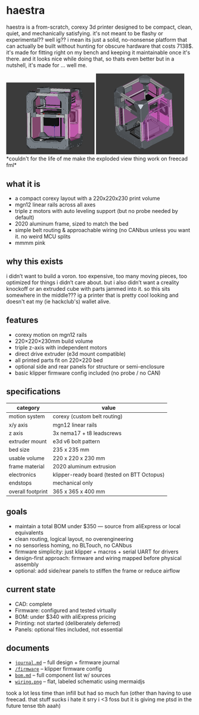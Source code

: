# haestra
haestra is a from-scratch, corexy 3d printer designed to be compact, clean, quiet, and mechanically satisfying. it's not meant to be flashy or experimental?? well ig?? i mean its just a solid, no-nonsense platform that can actually be built without hunting for obscure hardware that costs 7138$. it's made for fitting right on my bench and keeping it maintainable once it's there. and it looks nice while doing that, so thats even better but in a nutshell, it's made for ... well me. 

<img src=img/haestra-preview.png width=47% height=47%>
<img src=img/haestra-preview2.png width=47% height=47%>
*couldn't for the life of me make the exploded view thing work on freecad fml*

## what it is
- a compact corexy layout with a 220x220x230 print volume  
- mgn12 linear rails across all axes  
- triple z motors with auto leveling support (but no probe needed by default)  
- 2020 aluminum frame, sized to match the bed 
- simple belt routing & approachable wiring (no CANbus unless you want it. no weird MCU splits
- mmmm pink

## why this exists
i didn’t want to build a voron. too expensive, too many moving pieces, too optimized for things i didn’t care about. but i also didn’t want a creality knockoff or an extruded cube with parts jammed into it. so this sits somewhere in the middle??? ig a printer that is pretty cool looking and doesn't eat my (ie hackclub's) wallet alive.

## features
- corexy motion on mgn12 rails
- 220×220×230mm build volume
- triple z-axis with independent motors
- direct drive extruder (e3d mount compatible)
- all printed parts fit on 220×220 bed
- optional side and rear panels for structure or semi-enclosure
- basic klipper firmware config included (no probe / no CAN)

## specifications

| category              | value                        |
|-----------------------|-------------------------------|
| motion system         | corexy (custom belt routing)  |
| x/y axis              | mgn12 linear rails            |
| z axis                | 3x nema17 + t8 leadscrews     |
| extruder mount        | e3d v6 bolt pattern           |
| bed size              | 235 x 235 mm                  |
| usable volume         | 220 x 220 x 230 mm            |
| frame material        | 2020 aluminum extrusion       |
| electronics           | klipper-ready board (tested on BTT Octopus) |
| endstops              | mechanical only               |
| overall footprint     | 365 x 365 x 400 mm            |

## goals

- maintain a total BOM under $350 — source from aliExpress or local equivalents
- clean routing, logical layout, no overengineering
- no sensorless homing, no BLTouch, no CANbus
- firmware simplicity: just klipper + macros + serial UART for drivers
- design-first approach: firmware and wiring mapped before physical assembly
- optional: add side/rear panels to stiffen the frame or reduce airflow

## current state

- CAD: complete
- Firmware: configured and tested virtually
- BOM: under $340 with aliExpress pricing
- Printing: not started (deliberately deferred)
- Panels: optional files included, not essential

## documents

- [`journal.md`](./journal.md) – full design + firmware journal
- [`/firmware`](/firmware) – klipper firmware config
- [`bom.md`](./bom.md) – full component list w/ sources
- [`wiring.png`](img/wiring-diagram.png) – flat, labeled schematic using mermaidjs

took a lot less time than infill but had so much fun (other than having to use freecad. that stuff sucks i hate it srry i <3 foss but it is giving me ptsd in the future tense tbh aaah)

